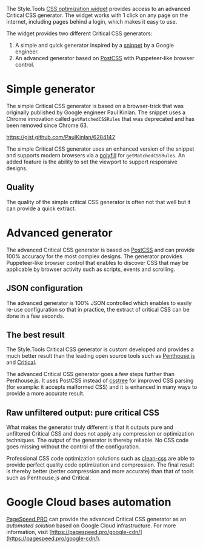 The Style.Tools [CSS optimization widget](https://style.tools/) provides access to an advanced Critical CSS generator. The widget works with 1 click on any page on the internet, including pages behind a login, which makes it easy to use.

The widget provides two different Critical CSS generators:

1. A simple and quick generator inspired by a [snippet](https://gist.github.com/PaulKinlan/6284142) by a Google engineer.
2. An advanced generator based on [PostCSS](https://github.com/postcss/postcss) with Puppeteer-like browser control.

# Simple generator

The simple Critical CSS generator is based on a browser-trick that was originally published by Google engineer Paul Kinlan. The snippet uses a Chrome innovation called `getMatchedCSSRules` that was deprecated and has been removed since Chrome 63.

https://gist.github.com/PaulKinlan/6284142

The simple Critical CSS generator uses an enhanced version of the snippet and supports modern browsers via a [polyfill](https://github.com/ovaldi/getMatchedCSSRules) for `getMatchedCSSRules`. An added feature is the ability to set the viewport to support responsive designs.

## Quality

The quality of the simple critical CSS generator is often not that well but it can provide a quick extract.

# Advanced generator

The advanced Critical CSS generator is based on [PostCSS](https://github.com/postcss/postcss) and can provide 100% accuracy for the most complex designs. The generator provides Puppeteer-like browser control that enables to discover CSS that may be applicable by browser activity such as scripts, events and scrolling.

## JSON configuration

The advanced generator is 100% JSON controlled which enables to easily re-use configuration so that in practice, the extract of critical CSS can be done in a few seconds.

## The best result

The Style.Tools Critical CSS generator is custom developed and provides a much better result than the leading open source tools such as [Penthouse.js](https://github.com/pocketjoso/penthouse/) and [Critical](https://github.com/addyosmani/critical). 

The advanced Critical CSS generator goes a few steps further than Penthouse.js. It uses PostCSS instead of [csstree](https://github.com/csstree/csstree) for improved CSS parsing (for example: it accepts malformed CSS) and it is enhanced in many ways to provide a more accurate result.

## Raw unfiltered output: pure critical CSS

What makes the generator truly different is that it outputs pure and unfiltered Critical CSS and does not apply any compression or optimization techniques. The output of the generator is thereby reliable. No CSS code goes missing without the control of the configuration.

Professional CSS code optimization solutions such as [clean-css](https://github.com/jakubpawlowicz/clean-css) are able to provide perfect quality code optimization and compression. The final result is thereby better (better compression and more accurate) than that of tools such as Penthouse.js and Critical.

# Google Cloud bases automation

[PageSpeed.PRO](https://pagespeed.pro) can provide the advanced Critical CSS generator as an *automated solution* based on Google Cloud infrastructure. For more information, visit [https://pagespeed.pro/google-cdn/](https://pagespeed.pro/google-cdn/).